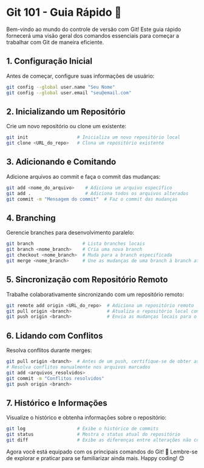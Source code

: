 # Git 101 - Guia Rápido 🚀

Bem-vindo ao mundo do controle de versão com Git! Este guia rápido fornecerá uma visão geral dos comandos essenciais para começar a trabalhar com Git de maneira eficiente.

## 1. Configuração Inicial

Antes de começar, configure suas informações de usuário:

```bash
git config --global user.name "Seu Nome"
git config --global user.email "seu@email.com"
```

## 2. Inicializando um Repositório

Crie um novo repositório ou clone um existente:

```bash
git init                  # Inicializa um novo repositório local
git clone <URL_do_repo>   # Clona um repositório existente
```

## 3. Adicionando e Comitando

Adicione arquivos ao commit e faça o commit das mudanças:

```bash
git add <nome_do_arquivo>    # Adiciona um arquivo específico
git add .                    # Adiciona todos os arquivos alterados
git commit -m "Mensagem do commit"  # Faz o commit das mudanças
```

## 4. Branching

Gerencie branches para desenvolvimento paralelo:

```bash
git branch                  # Lista branches locais
git branch <nome_branch>    # Cria uma nova branch
git checkout <nome_branch>  # Muda para a branch especificada
git merge <nome_branch>     # Une as mudanças de uma branch à branch atual
```

## 5. Sincronização com Repositório Remoto

Trabalhe colaborativamente sincronizando com um repositório remoto:

```bash
git remote add origin <URL_do_repo>  # Adiciona um repositório remoto
git pull origin <branch>             # Atualiza o repositório local com as mudanças do remoto
git push origin <branch>             # Envia as mudanças locais para o repositório remoto
```

## 6. Lidando com Conflitos

Resolva conflitos durante merges:

```bash
git pull origin <branch>  # Antes de um push, certifique-se de obter as alterações mais recentes
# Resolva conflitos manualmente nos arquivos marcados
git add <arquivos_resolvidos>
git commit -m "Conflitos resolvidos"
git push origin <branch>
```

## 7. Histórico e Informações

Visualize o histórico e obtenha informações sobre o repositório:

```bash
git log                   # Exibe o histórico de commits
git status                # Mostra o status atual do repositório
git diff                  # Exibe as diferenças entre alterações não commitadas
```

Agora você está equipado com os principais comandos do Git! 🎉 Lembre-se de explorar e praticar para se familiarizar ainda mais. Happy coding! 😊